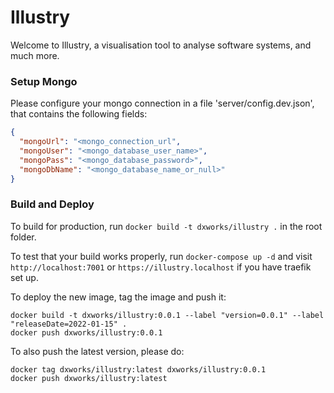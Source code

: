 # Illustry

Welcome to Illustry, a visualisation tool to analyse software systems, and much more.

### Setup Mongo
Please configure your mongo connection in a file 'server/config.dev.json', that contains the following fields:
```json
{
  "mongoUrl": "<mongo_connection_url",
  "mongoUser": "<mongo_database_user_name>",
  "mongoPass": "<mongo_database_password>",
  "mongoDbName": "<mongo_database_name_or_null>"
}
```

### Build and Deploy

To build for production, run `docker build -t dxworks/illustry .` in the root folder. 

To test that your build works properly, run `docker-compose up -d` and visit `http://localhost:7001` or `https://illustry.localhost` if you have traefik set up.

To deploy the new image, tag the image and push it:

```shell
docker build -t dxworks/illustry:0.0.1 --label "version=0.0.1" --label "releaseDate=2022-01-15" .
docker push dxworks/illustry:0.0.1
```

To also push the latest version, please do:

```shell
docker tag dxworks/illustry:latest dxworks/illustry:0.0.1
docker push dxworks/illustry:latest
```

